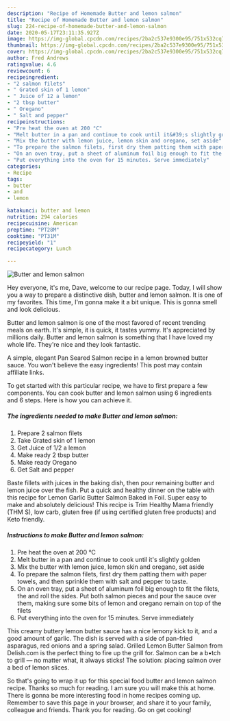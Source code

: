 ```yaml
---
description: "Recipe of Homemade Butter and lemon salmon"
title: "Recipe of Homemade Butter and lemon salmon"
slug: 224-recipe-of-homemade-butter-and-lemon-salmon
date: 2020-05-17T23:11:35.927Z
image: https://img-global.cpcdn.com/recipes/2ba2c537e9300e95/751x532cq70/butter-and-lemon-salmon-recipe-main-photo.jpg
thumbnail: https://img-global.cpcdn.com/recipes/2ba2c537e9300e95/751x532cq70/butter-and-lemon-salmon-recipe-main-photo.jpg
cover: https://img-global.cpcdn.com/recipes/2ba2c537e9300e95/751x532cq70/butter-and-lemon-salmon-recipe-main-photo.jpg
author: Fred Andrews
ratingvalue: 4.6
reviewcount: 6
recipeingredient:
- "2 salmon filets"
- " Grated skin of 1 lemon"
- " Juice of 12 a lemon"
- "2 tbsp butter"
- " Oregano"
- " Salt and pepper"
recipeinstructions:
- "Pre heat the oven at 200 °C"
- "Melt butter in a pan and continue to cook until it&#39;s slightly golden"
- "Mix the butter with lemon juice, lemon skin and oregano, set aside"
- "To prepare the salmon filets, first dry them patting them with paper towels, and then sprinkle them with salt and pepper to taste."
- "On an oven tray, put a sheet of aluminum foil big enough to fit the filets, the and roll the sides. Put both salmon pieces and pour the sauce over them, making sure some bits of lemon and oregano remain on top of the filets"
- "Put everything into the oven for 15 minutes. Serve immediately"
categories:
- Recipe
tags:
- butter
- and
- lemon

katakunci: butter and lemon 
nutrition: 294 calories
recipecuisine: American
preptime: "PT28M"
cooktime: "PT31M"
recipeyield: "1"
recipecategory: Lunch

---
```



![Butter and lemon salmon](https://img-global.cpcdn.com/recipes/2ba2c537e9300e95/751x532cq70/butter-and-lemon-salmon-recipe-main-photo.jpg)

Hey everyone, it's me, Dave, welcome to our recipe page. Today, I will show you a way to prepare a distinctive dish, butter and lemon salmon. It is one of my favorites. This time, I'm gonna make it a bit unique. This is gonna smell and look delicious.

Butter and lemon salmon is one of the most favored of recent trending meals on earth. It's simple, it is quick, it tastes yummy. It's appreciated by millions daily. Butter and lemon salmon is something that I have loved my whole life. They're nice and they look fantastic.

A simple, elegant Pan Seared Salmon recipe in a lemon browned butter sauce. You won&#39;t believe the easy ingredients! This post may contain affiliate links.


To get started with this particular recipe, we have to first prepare a few components. You can cook butter and lemon salmon using 6 ingredients and 6 steps. Here is how you can achieve it.

<!--inarticleads1-->

##### The ingredients needed to make Butter and lemon salmon:

1. Prepare 2 salmon filets
1. Take  Grated skin of 1 lemon
1. Get  Juice of 1/2 a lemon
1. Make ready 2 tbsp butter
1. Make ready  Oregano
1. Get  Salt and pepper


Baste fillets with juices in the baking dish, then pour remaining butter and lemon juice over the fish. Put a quick and healthy dinner on the table with this recipe for Lemon Garlic Butter Salmon Baked in Foil. Super easy to make and absolutely delicious! This recipe is Trim Healthy Mama friendly (THM S), low carb, gluten free (if using certified gluten free products) and Keto friendly. 

<!--inarticleads2-->

##### Instructions to make Butter and lemon salmon:

1. Pre heat the oven at 200 °C
1. Melt butter in a pan and continue to cook until it&#39;s slightly golden
1. Mix the butter with lemon juice, lemon skin and oregano, set aside
1. To prepare the salmon filets, first dry them patting them with paper towels, and then sprinkle them with salt and pepper to taste.
1. On an oven tray, put a sheet of aluminum foil big enough to fit the filets, the and roll the sides. Put both salmon pieces and pour the sauce over them, making sure some bits of lemon and oregano remain on top of the filets
1. Put everything into the oven for 15 minutes. Serve immediately


This creamy buttery lemon butter sauce has a nice lemony kick to it, and a good amount of garlic. The dish is served with a side of pan-fried asparagus, red onions and a spring salad. Grilled Lemon Butter Salmon from Delish.com is the perfect thing to fire up the grill for. Salmon can be a b•tch to grill — no matter what, it always sticks! The solution: placing salmon over a bed of lemon slices. 

So that's going to wrap it up for this special food butter and lemon salmon recipe. Thanks so much for reading. I am sure you will make this at home. There is gonna be more interesting food in home recipes coming up. Remember to save this page in your browser, and share it to your family, colleague and friends. Thank you for reading. Go on get cooking!
